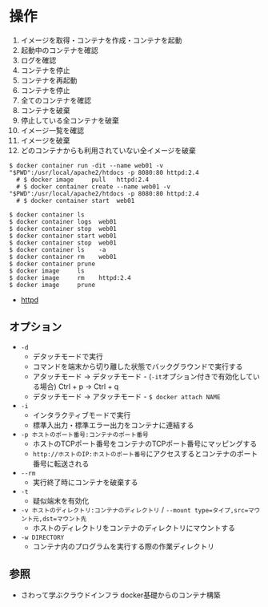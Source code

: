 # 操作
1. イメージを取得・コンテナを作成・コンテナを起動
2. 起動中のコンテナを確認
3. ログを確認
4. コンテナを停止
5. コンテナを再起動
6. コンテナを停止
7. 全てのコンテナを確認
8. コンテナを破棄
9. 停止している全コンテナを破棄
10. イメージ一覧を確認
11. イメージを破棄
12. どのコンテナからも利用されていない全イメージを破棄

```
$ docker container run -dit --name web01 -v "$PWD":/usr/local/apache2/htdocs -p 8080:80 httpd:2.4
  # $ docker image     pull   httpd:2.4
  # $ docker container create --name web01 -v "$PWD":/usr/local/apache2/htdocs -p 8080:80 httpd:2.4
  # $ docker container start  web01

$ docker container ls
$ docker container logs  web01
$ docker container stop  web01
$ docker container start web01
$ docker container stop  web01
$ docker container ls    -a
$ docker container rm    web01
$ docker container prune
$ docker image     ls
$ docker image     rm    httpd:2.4
$ docker image     prune
```
- [httpd](https://hub.docker.com/_/httpd)

## オプション
- `-d`
  - デタッチモードで実行
  - コマンドを端末から切り離した状態でバックグラウンドで実行する
  - アタッチモード -> デタッチモード - (`-it`オプション付きで有効化している場合) Ctrl + p -> Ctrl + q
  - デタッチモード -> アタッチモード - `$ docker attach NAME`
- `-i`
  - インタラクティブモードで実行
  - 標準入出力・標準エラー出力をコンテナに連結する
- `-p ホストのポート番号:コンテナのポート番号`
  - ホストのTCPポート番号をコンテナのTCPポート番号にマッピングする
  - `http://ホストのIP:ホストのポート番号`にアクセスするとコンテナのポート番号に転送される
- `--rm`
  - 実行終了時にコンテナを破棄する
- `-t`
  - 疑似端末を有効化
- `-v ホストのディレクトリ:コンテナのディレクトリ` / `--mount type=タイプ,src=マウント元,dst=マウント先`
  - ホストのディレクトリをコンテナのディレクトリにマウントする
- `-w DIRECTORY`
  - コンテナ内のプログラムを実行する際の作業ディレクトリ

## 参照
- さわって学ぶクラウドインフラ docker基礎からのコンテナ構築
